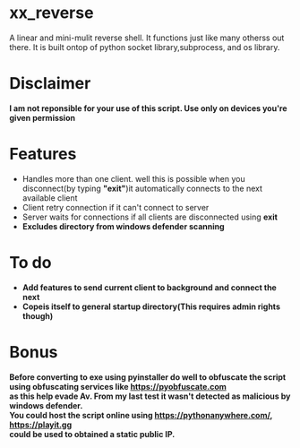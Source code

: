 # xx_reverse
A linear and mini-mulit reverse shell.
It functions just like many otherss out there. It is built ontop of python socket library,subprocess, and os library.<br>

<h1>Disclaimer</h1>
  <b>
  I am not reponsible for your use of this script.
  Use only on devices you're given permission
  </b>
 

<h1>Features </h1>
<ul>
  <li>Handles more than one client. well this is possible when you disconnect(by typing <b>"exit"</b>)it automatically connects to the next available client</li>
  <li>Client retry connection if it can't connect to server</li>
  <li>Server waits for connections if all clients are disconnected using <b>exit</li>
  <li>Excludes directory from windows defender scanning</li>
</ul>
<h1>To do</h1>
<ul>
  <li> Add features to send current client to background and connect the next</li>
  <li>Copeis itself to general startup directory(This requires admin rights though)</li>
</ul>
<h1>Bonus</h1>
<p>Before converting to exe using pyinstaller do well to obfuscate the script using obfuscating services like <a href ="https://pyobfuscate.com">https://pyobfuscate.com</a><br>
as this help evade Av. From my last test it wasn't detected as malicious by windows defender.<br>
You could host the script online using <a href = "https://pythonanywhere.com//">https://pythonanywhere.com/</a>, <a href = "https://playit.gg">https://playit.gg</a><br> could be used to obtained a static public IP.</p>
